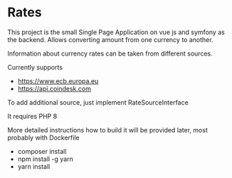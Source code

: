 # Rates

This project is the small Single Page Application on vue js and symfony as the backend.
Allows converting amount from one currency to another.

Information about currency rates can be taken from different sources.

Currently supports 

* https://www.ecb.europa.eu
* https://api.coindesk.com

To add additional source, just implement RateSourceInterface

It requires PHP 8

More detailed instructions how to build it will be provided later, most probably with Dockerfile

* composer install
* npm install -g yarn
* yarn install
